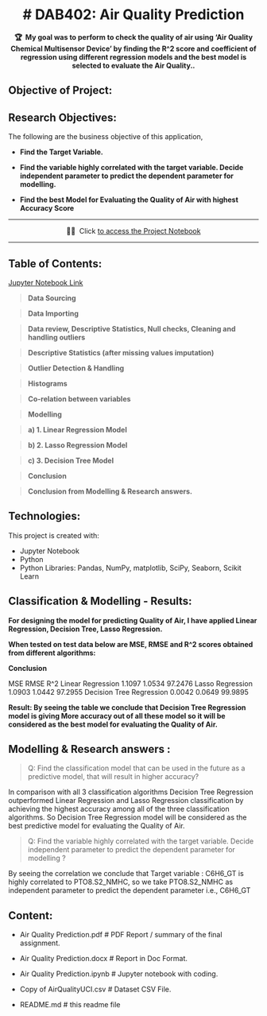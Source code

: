<!-- markdownlint-disable -->
<h1 align="center">
  # DAB402: Air Quality Prediction
    <br>
</h1>
<p align="center">
<strong>🏆&nbsp; My goal was to perform to check the quality of air using ‘Air Quality Chemical Multisensor Device’ by finding the R^2 score and coefficient of regression using different regression models and the best model is selected to evaluate the Air Quality..</strong>
</p>

## Objective of Project:


## Research Objectives:
The following are the business objective of this application,

- **Find the Target Variable.**

- **Find the variable highly correlated with the target variable. Decide independent parameter to predict the dependent parameter for modelling.**

- **Find the best Model for Evaluating the Quality of Air with highest Accuracy Score**

---

<p align="center">
     🧙‍♂️&nbsp; Click <a href="https://github.com/haritikajolly/Air-Quality-Prediction/blob/ba52441feed1e9ee548efaa51b46aa2cac8ef0b9/Air%20Quality%20Prediction.ipynb"> to access the Project Notebook</a> <br>
</p>

---

## Table of Contents:

[Jupyter Notebook Link](https://github.com/haritikajolly/Air-Quality-Prediction/blob/ba52441feed1e9ee548efaa51b46aa2cac8ef0b9/Air%20Quality%20Prediction.ipynb)
>**Data Sourcing**

>**Data Importing**

>**Data review, Descriptive Statistics, Null checks, Cleaning and handling outliers**

>**Descriptive Statistics (after missing values imputation)**

> **Outlier Detection & Handling**

> **Histograms**

> **Co-relation between variables**

> **Modelling**

> **a) 1. Linear Regression Model**

> **b) 2. Lasso Regression Model**

> **c) 3. Decision Tree Model**

> **Conclusion**
   
  
>**Conclusion from Modelling & Research answers.**

## Technologies:
This project is created with:
* Jupyter Notebook
* Python
* Python Libraries: Pandas, NumPy, matplotlib, SciPy, Seaborn, Scikit Learn


## Classification & Modelling - Results:

**For designing the model for predicting Quality of Air, I have applied Linear Regression, Decision Tree, Lasso Regression.**

**When tested on test data below are MSE, RMSE and R^2 scores obtained from different algorithms:**

**Conclusion**

MSE	RMSE	R^2
Linear Regression	1.1097	1.0534	97.2476
Lasso Regression	1.0903	1.0442	97.2955
Decision Tree Regression	0.0042	0.0649	99.9895

**Result: By seeing the table we conclude that Decision Tree Regression model is giving More accuracy out of all these model so it will be considered as the best model for evaluating the Quality of Air.**

## Modelling & Research answers :

> Q: Find the classification model that can be used in the future as a predictive model, that will result in higher accuracy?

In comparison with all 3 classification algorithms Decision Tree Regression outperformed Linear Regression and Lasso Regression classification by achieving the highest accuracy among all of the three classification algorithms.
So Decision Tree Regression model will be considered as the best predictive model for evaluating the Quality of Air.

> Q: Find the variable highly correlated with the target variable. Decide independent parameter to predict the dependent parameter for modelling ?

By seeing the correlation we conclude that Target variable : C6H6_GT is highly correlated to PTO8.S2_NMHC, so we take PTO8.S2_NMHC as independent parameter to predict the dependent parameter i.e., C6H6_GT


## Content:

-  Air Quality Prediction.pdf # PDF Report / summary of the final assignment.

-  Air Quality Prediction.docx # Report in Doc Format.

-  Air Quality Prediction.ipynb # Jupyter notebook with coding.

- Copy of AirQualityUCI.csv #  Dataset CSV File.

- README.md # this readme file
